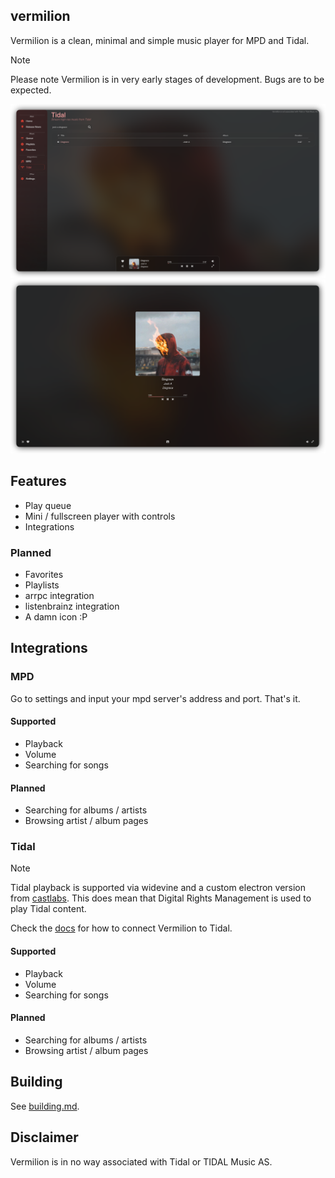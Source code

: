 ## vermilion

Vermilion is a clean, minimal and simple music player for MPD and Tidal.

> [!NOTE]
> Please note Vermilion is in very early stages of development.
> Bugs are to be expected.


![](./assets/ui1.png) <br/>
![](./assets/ui2.png)


## Features

- Play queue
- Mini / fullscreen player with controls
- Integrations

### Planned

- Favorites
- Playlists
- arrpc integration
- listenbrainz integration
- A damn icon :P

## Integrations

### MPD

Go to settings and input your mpd server's address and port. That's it.

#### Supported

- Playback
- Volume
- Searching for songs

#### Planned

- Searching for albums / artists
- Browsing artist / album pages

### Tidal

> [!NOTE]
> Tidal playback is supported via widevine and a custom electron version from [castlabs](https://github.com/castlabs/electron-releases).
> This does mean that Digital Rights Management is used to play Tidal content.

Check the [docs](./docs/Tidal.md) for how to connect Vermilion to Tidal.

#### Supported

- Playback
- Volume
- Searching for songs

#### Planned

- Searching for albums / artists
- Browsing artist / album pages

## Building

See [building.md](./docs/Building.md).

## Disclaimer

Vermilion is in no way associated with Tidal or TIDAL Music AS.
